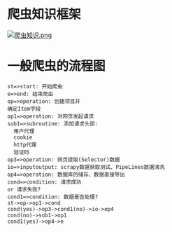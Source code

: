 # 爬虫知识框架
[![爬虫知识.png](https://i.loli.net/2018/05/02/5ae91e01002f3.png)](https://i.loli.net/2018/05/02/5ae91e01002f3.png)

# 一般爬虫的流程图
```flow
st=>start: 开始爬虫
e=>end: 结束爬虫
op=>operation: 创建项目并
确定Item字段
op1=>operation: 对网页发起请求
sub1=>subroutine: 添加请求头部:
  用户代理
  cookie
  http代理
  验证码
op3=>operation: 网页提取(Selector)数据
io=>inputoutput: scrapy数据获取测试、PipeLines数据清洗
op4=>operation: 数据库的储存、数据直接导出
cond=>condition: 请求成功
or 请求失败?
cond1=>condition: 数据是否处理?
st->op->op1->cond
cond(yes)->op3->cond1(no)->io->op4
cond(no)->sub1->op1
cond1(yes)->op4->e
